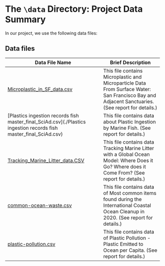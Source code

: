# The `\data` Directory: Project Data Summary

In our project, we use the following data files:

## Data files
|Data File Name | Brief Description|
|---------------| -----------------|
|[Microplastic_in_SF_data.csv](./Microplastic_in_SF_data.csv) | This file contains Microplastic and Microparticle Data From Surface Water: San Francisco Bay and Adjacent Sanctuaries. (See report for details.)
|[Plastics ingestion records fish master_final_SciAd.csv](./Plastics ingestion records fish master_final_SciAd.csv) | This file contains data about Plastic Ingestion by Marine Fish. (See report for details.)
| [Tracking_Marine_Litter_data.CSV](./Tracking_Marine_Litter_data.CSV) | This file contains data Tracking Marine Litter with a Global Ocean Model: Where Does it Go? Where does it Come From? (See report for details.)
| [common-ocean-waste.csv](./common-ocean-waste.csv) | This file contains data of Most common items found during the International Coastal Ocean Cleanup in 2020. (See report for details.)
| [plastic-pollution.csv](./plastic-pollution.csv) | This file contains data of Plastic Pollution - Plastic Emitted to Ocean per Capita. (See report for details.)
